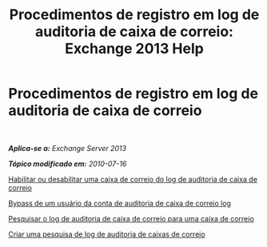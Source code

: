 ﻿---
title: 'Procedimentos de registro em log de auditoria de caixa de correio: Exchange 2013 Help'
TOCTitle: Procedimentos de registro em log de auditoria de caixa de correio
ms:assetid: dfc40110-f9e8-4737-a3b0-a56176daeec1
ms:mtpsurl: https://technet.microsoft.com/pt-br/library/Ff461939(v=EXCHG.150)
ms:contentKeyID: 50486807
ms.date: 05/22/2018
mtps_version: v=EXCHG.150
ms.translationtype: MT
---

# Procedimentos de registro em log de auditoria de caixa de correio

 

_**Aplica-se a:** Exchange Server 2013_

_**Tópico modificado em:** 2010-07-16_

[Habilitar ou desabilitar uma caixa de correio do log de auditoria de caixa de correio](enable-or-disable-mailbox-audit-logging-for-a-mailbox-exchange-2013-help.md)

[Bypass de um usuário da conta de auditoria de caixa de correio log](bypass-a-user-account-from-mailbox-audit-logging-exchange-2013-help.md)

[Pesquisar o log de auditoria de caixa de correio para uma caixa de correio](search-the-mailbox-audit-log-for-a-mailbox-exchange-2013-help.md)

[Criar uma pesquisa de log de auditoria de caixas de correio](create-a-mailbox-audit-log-search-exchange-2013-help.md)

